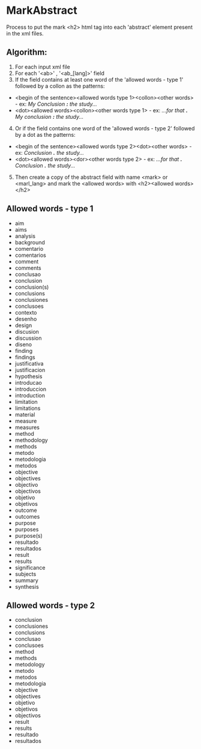 # MarkAbstract
Process to put the mark &lt;h2> html tag into each 'abstract' element present in the xml files.

## Algorithm:

1. For each input xml file
2. For each '&lt;ab&gt;' , '&lt;ab_[lang]&gt;' field
3. If the field contains at least one word of the 'allowed words - type 1' followed by a collon as the patterns:
  * &lt;begin of the sentence&gt;&lt;allowed words type 1&gt;&lt;collon&gt;&lt;other words&gt; - ex: *My Conclusion **:** the study...*
  * &lt;dot&gt;&lt;allowed words&gt;&lt;collon&gt;<other words type 1&gt; - ex: *...for that **.** My conclusion **:** the study...*
4. Or if the field contains one word of the 'allowed words - type 2' followed by a dot as the patterns:
  * &lt;begin of the sentence&gt;&lt;allowed words type 2&gt;&lt;dot&gt;<other words&gt; - ex: *Conclusion **.** the study...*
  * &lt;dot&gt;&lt;allowed words&gt;&lt;dor&gt;<other words type 2&gt; - ex: *...for that **.** Conclusion **.** the study...*
5. Then create a copy of the abstract field with name &lt;mark&gt; or &lt;marl_lang&gt; and mark the &lt;allowed words&gt; with &lt;h2&gt;&lt;allowed words&gt;&lt;/h2&gt;

## Allowed words - type 1

  * aim
  * aims
  * analysis
  * background
  * comentario
  * comentarios
  * comment
  * comments
  * conclusao
  * conclusion
  * conclusion(s)
  * conclusions
  * conclusiones
  * conclusoes
  * contexto
  * desenho
  * design
  * discusion
  * discussion
  * diseno
  * finding
  * findings
  * justificativa
  * justificacion
  * hypothesis
  * introducao
  * introduccion
  * introduction
  * limitation
  * limitations
  * material
  * measure
  * measures
  * method
  * methodology
  * methods
  * metodo
  * metodologia
  * metodos
  * objective
  * objectives
  * objectivo
  * objectivos
  * objetivo
  * objetivos
  * outcome
  * outcomes
  * purpose
  * purposes
  * purpose(s)
  * resultado
  * resultados
  * result
  * results
  * significance
  * subjects
  * summary
  * synthesis
  
  ## Allowed words - type 2
  
  * conclusion
  * conclusiones
  * conclusions
  * conclusao
  * conclusoes
  * method
  * methods
  * metodology
  * metodo
  * metodos
  * metodologia
  * objective
  * objectives
  * objetivo
  * objetivos
  * objectivos
  * result
  * results
  * resultado
  * resultados
